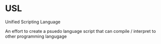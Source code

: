 # USL
Unified Scripting Language

An effort to create a psuedo language script that can compile / interpret to other programming langugage
